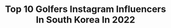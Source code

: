 ---
title: Top 10 Golfers Instagram Influencers In South Korea In 2022
description: >-
  Find top golfers Instagram influencers in South Korea in 2022. Most popular hashtags: #golf #golfswing #golfer #wideangle.
platform: Instagram
hits: 10
text_top: Discover the top-rated Instagram profiles on inBeat.
text_bottom: Our search engine holds 10 Instagram influencers like this in South Korea for you to connect with.
profiles:
  - username: "hyang2golf"
    fullname: >-
      이미향 Mi Hyang Lee 🏌️‍♀️ 가온누리
    bio: >-
      •@lpga_tour professional Golfer •@volvik_korea @musports.official @sky72golf ☆'일희일비'하지않길 ♧꽃다운 '청춘'
    location: "South Korea"
    followers: 15065
    engagement: 729
    commentsToLikes: 0.039006
    id: ck5c4llgd1ln00i11wzmk5g7z
    verified: true
    hashtags: "#lpgatour, #diy, #plzgoawaycorona19, #2020"
  - username: "thedrewcave"
    fullname: >-
      THE DREW | Packers Fan Cave
    bio: >-
      •Packer Fan Cave/EST. 2011•Wife @thriftyaf_ •CBD @gdz_cbd•Air Force Retired •Amateur-Pro Golfer•IE 909 Raised/SoCal •Hispanic/Korean•{{Go Pack Go!📱}}
    location: "South Korea"
    followers: 12243
    engagement: 570
    commentsToLikes: 0.052466
    id: ck0w4mrh2zd1e0i190usv4ksg
    verified: false
    hashtags: "#mancaves, #packersfans, #packers, #fancave"
  - username: "a_yeonkim"
    fullname: >-
      김아이언
    bio: >-
      Klpga Pro Golfer ⛳️ ▫️WIDE.ANGLE ▫️TEAM BALDO ▫️웅빈이엔에스
    location: "South Korea"
    followers: 10352
    engagement: 509
    commentsToLikes: 0.016283
    id: ck6uid8wdeekj0j715v0amsyb
    verified: false
    hashtags: "#klpga, #wice, #golfer, #golfswing"
  - username: "her8105"
    fullname: >-
      허은지  eun.ji.Her
    bio: >-
      #pro golfer KLPGA #Renomagolf wear Model @renomagolf #크리션 crew 1기 @crision___ 부산시 금정구 수림로 26 파디글스 골프 연습장 🤟간지나게 치고싶다면 ~🤟 1:1개인레슨문의👇
    location: "South Korea"
    followers: 70192
    engagement: 174
    commentsToLikes: 0.020555
    id: ck8t7i5tigw700j788hl62rnk
    verified: false
    hashtags: "#workout, #renomagolf, #golfswag, #golflife"
  - username: "nadinenet"
    fullname: >-
      Nádine
    bio: >-
      Pop singer, SABC 2 TV presenter, musical theatre performer and golfer.
    location: "South Korea"
    followers: 50784
    engagement: 118
    commentsToLikes: 0.021782
    id: ck8sxrrtrif9z0j78h5qbbrg1
    verified: false
    hashtags: "#dagboek, #kuiertoer, #bloemfontein, #britsford"
  - username: "kimi_goon"
    fullname: >-
      기미군 KPGA Pro Golfer
    bio: >-
      #Wideangle #와이드앵글 👕 #Pinggolf #핑골프 🏌🏻‍♂️ #Volvik #볼빅골프 🏑 #Stump #스텀프아이웨어 😎 #SelfieGolf #셀피골프 📷 📺Jtbc golf 레슨팔로우❤️ 📺N골프 골프다이제스트 퇴근길골프 클래스❤️ 👇🏻오픈카톡👇🏻
    location: "South Korea"
    followers: 9447
    engagement: 437
    commentsToLikes: 0.016105
    id: ck6uid9eeeemp0j71kkr51jok
    verified: false
    hashtags: "#golflessons, #golf, #golfwang, #pinggolf"
  - username: "ssun.___.b"
    fullname: >-
      안선주프로 KLPGA Pro
    bio: >-
      🌹와이드앵글 @wide.angle @w.angler 🌹 🏌🏻‍♀️골프연습용품 👉@thunder_golf 🌟광명비키니모델 top2🥈 🌟시흥비키니모델top5 ⭐️ 🌷#레슨문의🌷#필드레슨🌷#다이어트🌷
    location: "South Korea"
    followers: 24168
    engagement: 359
    commentsToLikes: 0.011804
    id: ck9hbn9oqhlp80j78lnq7ttii
    verified: false
    hashtags: "#wideangle, #golf, #golfer, #ootd"
  - username: "hyeyoni_yu"
    fullname: >-
      ᴴᵞᴱᵞᴱᴼᴺ🌟
    bio: >-
      
    location: "South Korea"
    followers: 6420
    engagement: 509
    commentsToLikes: 0.042643
    id: ckaoqqic9jwa70i78tuhcq50d
    verified: false
    hashtags: "#selfie, #daily, #golf, #ootd"
  - username: "1soyeonryu"
    fullname: >-
      유소연,골퍼 /Soyeon Ryu, Golfer
    bio: >-
      시편/Psalms 62:7🙏🏻 . Youtube💙 유소연,유티쳐
    location: "South Korea"
    followers: 69540
    engagement: 348
    commentsToLikes: 0.024849
    id: ck5c4ln0x1lr40i111jqr3zxc
    verified: true
    hashtags: "#golfswing, #09, #klpga, #torbist"
  - username: "solgolf"
    fullname: >-
      마소라 Klpga Pro Golfer
    bio: >-
      📌KLPGA 정회원 회원번호 777 📌대한교과서 체육 골프스윙모델 📌국가대표 상비군🇰🇷 📌와이드앵글 📌스릭슨 - - ◽️예쁜스윙 만들기 💕Easy swing Jtbc골프 "레슨팔로우"
    location: "South Korea"
    followers: 64461
    engagement: 350
    commentsToLikes: 0.011039
    id: ck6uid7b7ee9l0j71av817n40
    verified: false
    hashtags: "#wice, #klpga, #zstar, #585"
---